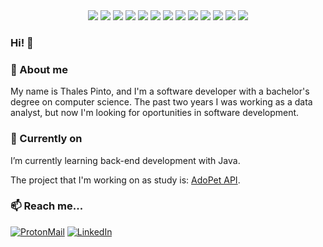 <div align="center">
  <img src="https://img.shields.io/badge/Python-14354C?style=for-the-badge&logo=python&logoColor=white">
  <img src="https://img.shields.io/badge/C-00599C?style=for-the-badge&logo=c&logoColor=white">
  <img src="https://img.shields.io/badge/C++-659ad2?style=for-the-badge&logo=cplusplus&logoColor=white">
  <img src="https://img.shields.io/badge/Git-E34F26?style=for-the-badge&logo=git&logoColor=white">
  <img src="https://img.shields.io/badge/PowerShell-192433?style=for-the-badge&logo=PowerShell&logoColor=white">
  <img src="https://img.shields.io/badge/Java-f8981d?style=for-the-badge&logo=java&logoColor=white">
  <img src="https://img.shields.io/badge/MySQL-00000F?style=for-the-badge&logo=mysql&logoColor=white">
  <img src="https://img.shields.io/badge/PostgreSQL-316192?style=for-the-badge&logo=postgresql&logoColor=white">
  <img src="https://img.shields.io/badge/MongoDB-4EA94B?style=for-the-badge&logo=mongodb&logoColor=white">
  <img src="https://img.shields.io/badge/Docker-2496ED?style=for-the-badge&logo=docker&logoColor=white">
  <img src="https://img.shields.io/badge/PowerBI-e6be10?style=for-the-badge&logo=PowerBI&logoColor=white">
  <img src="https://img.shields.io/badge/Tableau-1c447e?style=for-the-badge&logo=Tableau&logoColor=white">
  <img src="https://img.shields.io/badge/DevOps-2070b2?style=for-the-badge&logo=azuredevops&logoColor=white">
</div>


### Hi! 👋


### 🦕 About me

My name is Thales Pinto, and I'm a software developer with a bachelor's degree on computer science. The past two years I was working as a data analyst, but now I'm looking for oportunities in software development.


### 🌱 Currently on

I’m currently learning back-end development with Java.

The project that I'm working on as study is: [AdoPet API](https://github.com/thalesorp/adopet-api).


### 📫 Reach me...

[![ProtonMail](https://img.shields.io/badge/ProtonMail-8B89CC?style=for-the-badge&logo=protonmail&logoColor=white)](mailto:ThalesORP@ProtonMail.com)
[![LinkedIn](https://img.shields.io/badge/LinkedIn-0077B5?style=for-the-badge&logo=linkedin&logoColor=white)](https://www.linkedin.com/in/thalesorp/)
